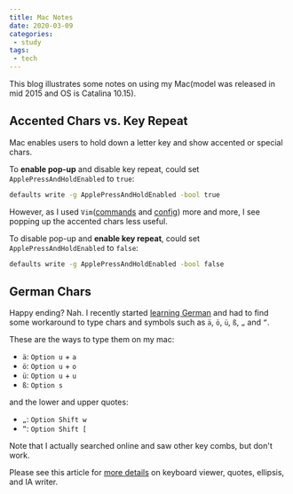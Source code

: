 ```yaml
---
title: Mac Notes
date: 2020-03-09
categories:
 - study
tags:
 - tech
---
```


This blog illustrates some notes on using my Mac(model was released in mid 2015 and OS is Catalina 10.15).

<!-- more -->

## Accented Chars vs. Key Repeat

Mac enables users to hold down a letter key and show accented or special chars.

To **enable pop-up** and disable key repeat, could set `ApplePressAndHoldEnabled` to `true`:

```sh
defaults write -g ApplePressAndHoldEnabled -bool true
```

However, as I used `Vim`([commands](vim_commands) and [config](vim_customize)) more and more, I see popping up the accented chars less useful.

To disable pop-up and **enable key repeat**, could set `ApplePressAndHoldEnabled` to `false`:

```sh
defaults write -g ApplePressAndHoldEnabled -bool false
```

## German Chars

Happy ending? Nah. I recently started [learning German](goethe) and had to find some workaround to type chars and symbols such as `ä`, `ö`, `ü`, `ß`, `„` and `”`.

These are the ways to type them on my mac:

- `ä`: `Option u` + `a`
- `ö`: `Option u` + `o`
- `ü`: `Option u` + `u`
- `ß`: `Option s`

and the lower and upper quotes:

- `„`: `Option Shift w`
- `”`: `Option Shift [`

Note that I actually searched online and saw other key combs, but don't work.

Please see this article for [more details](https://ia.net/writer/support/mac/special-characters) on keyboard viewer, quotes, ellipsis, and IA writer.
